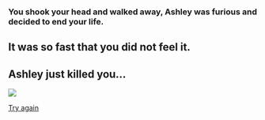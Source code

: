 ### You shook your head and walked away, Ashley was furious and decided to end your life.
## It was so fast that you did not feel it.
## Ashley just killed you...

  ![](https://seyiagboola.files.wordpress.com/2015/03/akame-ga-kill-imagekiiillll-01.jpg)

  [Try again](home.md)